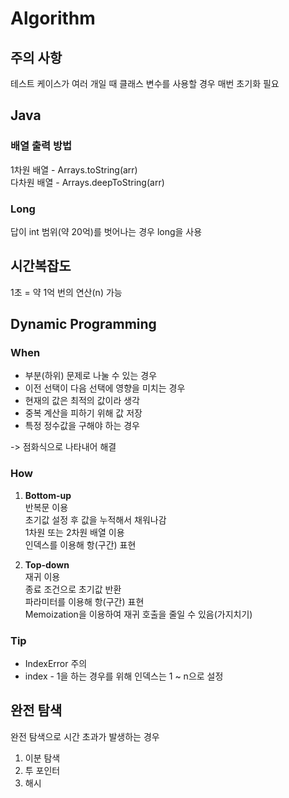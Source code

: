 # Algorithm
## 주의 사항
테스트 케이스가 여러 개일 때 클래스 변수를 사용할 경우 매번 초기화 필요

## Java
### 배열 출력 방법
1차원 배열 - Arrays.toString(arr)   
다차원 배열 - Arrays.deepToString(arr)

### Long
답이 int 범위(약 20억)를 벗어나는 경우 long을 사용

## 시간복잡도
1초 = 약 1억 번의 연산(n) 가능

## Dynamic Programming
### When
- 부분(하위) 문제로 나눌 수 있는 경우
- 이전 선택이 다음 선택에 영향을 미치는 경우
- 현재의 값은 최적의 값이라 생각
- 중복 계산을 피하기 위해 값 저장
- 특정 정수값을 구해야 하는 경우

-> 점화식으로 나타내어 해결
  
### How
1. **Bottom-up**   
   반복문 이용   
   초기값 설정 후 값을 누적해서 채워나감   
   1차원 또는 2차원 배열 이용   
   인덱스를 이용해 항(구간) 표현
   
   
2. **Top-down**   
   재귀 이용   
   종료 조건으로 초기값 반환   
   파라미터를 이용해 항(구간) 표현   
   Memoization을 이용하여 재귀 호출을 줄일 수 있음(가지치기)
   
### Tip
- IndexError 주의
- index - 1을 하는 경우를 위해 인덱스는 1 ~ n으로 설정   

## 완전 탐색
완전 탐색으로 시간 초과가 발생하는 경우
1. 이분 탐색
2. 투 포인터
3. 해시
